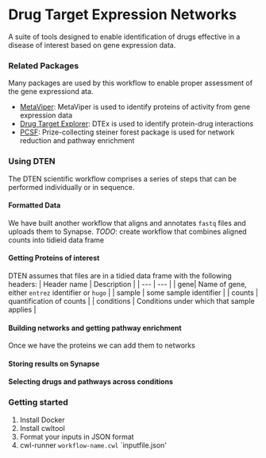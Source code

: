 # Drug Target Expression Networks
A suite of tools designed to enable identification of drugs effective in a disease of interest based on gene expression data.

### Related Packages
Many packages are used by this workflow to enable proper assessment of the gene expressiond ata.

* [MetaViper](https://www.bioconductor.org/packages/release/bioc/html/viper.html): MetaViper is used to identify proteins of activity from gene expression data
* [Drug Target Explorer](https://www.synapse.org/#!Synapse:syn11672851): DTEx is used to identify protein-drug interactions
* [PCSF](https://github.com/sgosline/pcsf): Prize-collecting steiner forest package is used for network reduction and pathway enrichment

### Using DTEN
The DTEN scientific workflow comprises a series of steps that can be performed individually or in sequence. 

#### Formatted Data
We have built another workflow that aligns and annotates `fastq` files and uploads them to Synapse.
*TODO*: create workflow that combines aligned counts into tidieid data frame

#### Getting Proteins of interest
DTEN assumes that files are in a tidied data frame with the following headers:
| Header name | Description |
| --- | --- |
| gene| Name of gene, either `entrez` identifier or `hugo` |
| sample | some sample identifier |
| counts | quantification of counts |
| conditions | Conditions under which that sample applies |

#### Building networks and getting pathway enrichment
Once we have the proteins we can add them to networks

#### Storing results on Synapse

#### Selecting drugs and pathways across conditions

### Getting started
1. Install Docker
2. Install cwltool
3. Format your inputs in JSON format
4. cwl-runner `workflow-name.cwl` `inputfile.json'
